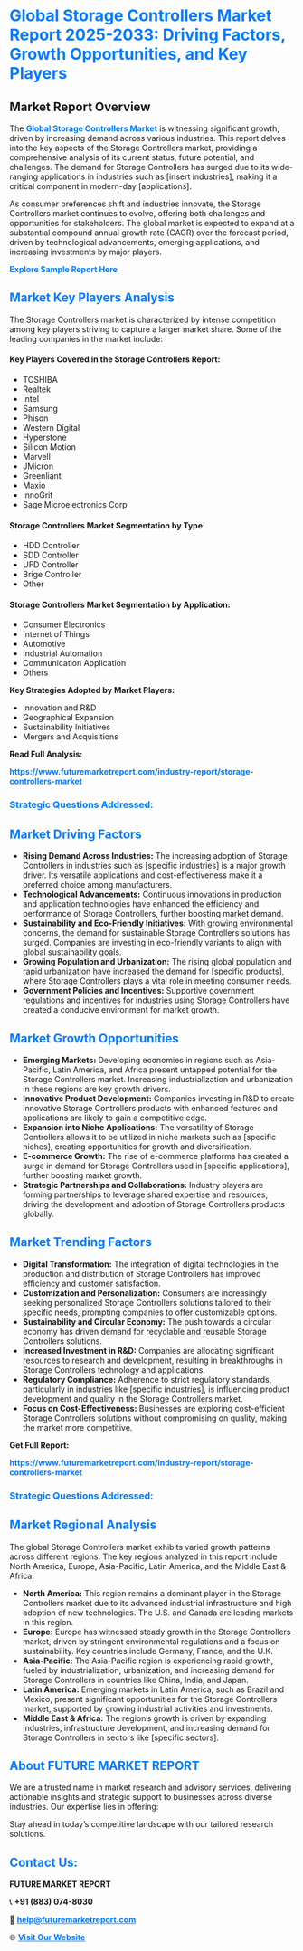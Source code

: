 <h1 style="color: #007BFF;">Global Storage Controllers Market Report 2025-2033: Driving Factors, Growth Opportunities, and Key Players</h1>

<section id="overview">
<h2>Market Report Overview</h2>
<p>The <a href="https://www.futuremarketreport.com/industry-report/storage-controllers-market" style="color: #007BFF; text-decoration: none;"><strong>Global Storage Controllers Market</strong></a> is witnessing significant growth, driven by increasing demand across various industries. This report delves into the key aspects of the Storage Controllers market, providing a comprehensive analysis of its current status, future potential, and challenges. The demand for Storage Controllers has surged due to its wide-ranging applications in industries such as [insert industries], making it a critical component in modern-day [applications].</p>
<p>As consumer preferences shift and industries innovate, the Storage Controllers market continues to evolve, offering both challenges and opportunities for stakeholders. The global market is expected to expand at a substantial compound annual growth rate (CAGR) over the forecast period, driven by technological advancements, emerging applications, and increasing investments by major players.</p>
</section>

<section id="overview">
<p><a href="https://www.futuremarketreport.com/request-sample/reportId=75917" style="color: #007BFF; text-decoration: none;"><strong>Explore Sample Report Here</strong></a></p>
</section>

<section id="key-players">
<h2 style="color: #007BFF;">Market Key Players Analysis</h2>
<p>The Storage Controllers market is characterized by intense competition among key players striving to capture a larger market share. Some of the leading companies in the market include:</p>
<h4>Key Players Covered in the Storage Controllers Report:</h4>
<ul><li>TOSHIBA</li><li>Realtek</li><li>Intel</li><li>Samsung</li><li>Phison</li><li>Western Digital</li><li>Hyperstone</li><li>Silicon Motion</li><li>Marvell</li><li>JMicron</li><li>Greenliant</li><li>Maxio</li><li>InnoGrit</li><li>Sage Microelectronics Corp</li></ul>
<h4>Storage Controllers Market Segmentation by Type:</h4>
<ul><li>HDD Controller</li><li>SDD Controller</li><li>UFD Controller</li><li>Brige Controller</li><li>Other</li></ul>

<h4>Storage Controllers Market Segmentation by Application:</h4>
<ul><li>Consumer Electronics</li><li>Internet of Things</li><li>Automotive</li><li>Industrial Automation</li><li>Communication Application</li><li>Others</li></ul>
<p><strong>Key Strategies Adopted by Market Players:</strong></p>
<ul>
<li>Innovation and R&D</li>
<li>Geographical Expansion</li>
<li>Sustainability Initiatives</li>
<li>Mergers and Acquisitions</li>
</ul>
</section>

<section>
<p><strong>Read Full Analysis: </strong></p><a href="https://www.futuremarketreport.com/industry-report/storage-controllers-market" style="color: #007BFF; text-decoration: none;"><strong>https://www.futuremarketreport.com/industry-report/storage-controllers-market</strong></a>
<h3 style="color: #007BFF;">Strategic Questions Addressed:</h3>
</section>

<section id="driving-factors">
<h2 style="color: #007BFF;">Market Driving Factors</h2>
<ul>
<li><strong>Rising Demand Across Industries:</strong> The increasing adoption of Storage Controllers in industries such as [specific industries] is a major growth driver. Its versatile applications and cost-effectiveness make it a preferred choice among manufacturers.</li>
<li><strong>Technological Advancements:</strong> Continuous innovations in production and application technologies have enhanced the efficiency and performance of Storage Controllers, further boosting market demand.</li>
<li><strong>Sustainability and Eco-Friendly Initiatives:</strong> With growing environmental concerns, the demand for sustainable Storage Controllers solutions has surged. Companies are investing in eco-friendly variants to align with global sustainability goals.</li>
<li><strong>Growing Population and Urbanization:</strong> The rising global population and rapid urbanization have increased the demand for [specific products], where Storage Controllers plays a vital role in meeting consumer needs.</li>
<li><strong>Government Policies and Incentives:</strong> Supportive government regulations and incentives for industries using Storage Controllers have created a conducive environment for market growth.</li>
</ul>
</section>

<section id="growth-opportunities">
<h2 style="color: #007BFF;">Market Growth Opportunities</h2>
<ul>
<li><strong>Emerging Markets:</strong> Developing economies in regions such as Asia-Pacific, Latin America, and Africa present untapped potential for the Storage Controllers market. Increasing industrialization and urbanization in these regions are key growth drivers.</li>
<li><strong>Innovative Product Development:</strong> Companies investing in R&D to create innovative Storage Controllers products with enhanced features and applications are likely to gain a competitive edge.</li>
<li><strong>Expansion into Niche Applications:</strong> The versatility of Storage Controllers allows it to be utilized in niche markets such as [specific niches], creating opportunities for growth and diversification.</li>
<li><strong>E-commerce Growth:</strong> The rise of e-commerce platforms has created a surge in demand for Storage Controllers used in [specific applications], further boosting market growth.</li>
<li><strong>Strategic Partnerships and Collaborations:</strong> Industry players are forming partnerships to leverage shared expertise and resources, driving the development and adoption of Storage Controllers products globally.</li>
</ul>
</section>

<section id="trending-factors">
<h2 style="color: #007BFF;">Market Trending Factors</h2>
<ul>
<li><strong>Digital Transformation:</strong> The integration of digital technologies in the production and distribution of Storage Controllers has improved efficiency and customer satisfaction.</li>
<li><strong>Customization and Personalization:</strong> Consumers are increasingly seeking personalized Storage Controllers solutions tailored to their specific needs, prompting companies to offer customizable options.</li>
<li><strong>Sustainability and Circular Economy:</strong> The push towards a circular economy has driven demand for recyclable and reusable Storage Controllers solutions.</li>
<li><strong>Increased Investment in R&D:</strong> Companies are allocating significant resources to research and development, resulting in breakthroughs in Storage Controllers technology and applications.</li>
<li><strong>Regulatory Compliance:</strong> Adherence to strict regulatory standards, particularly in industries like [specific industries], is influencing product development and quality in the Storage Controllers market.</li>
<li><strong>Focus on Cost-Effectiveness:</strong> Businesses are exploring cost-efficient Storage Controllers solutions without compromising on quality, making the market more competitive.</li>
</ul>
</section>

<section>
<p><strong>Get Full Report: </strong></p><a href="https://www.futuremarketreport.com/industry-report/storage-controllers-market" style="color: #007BFF; text-decoration: none;"><strong>https://www.futuremarketreport.com/industry-report/storage-controllers-market</strong></a>
<h3 style="color: #007BFF;">Strategic Questions Addressed:</h3>
</section>


<section id="regional-analysis">
<h2 style="color: #007BFF;">Market Regional Analysis</h2>
<p>The global Storage Controllers market exhibits varied growth patterns across different regions. The key regions analyzed in this report include North America, Europe, Asia-Pacific, Latin America, and the Middle East & Africa:</p>
<ul>
<li><strong>North America:</strong> This region remains a dominant player in the Storage Controllers market due to its advanced industrial infrastructure and high adoption of new technologies. The U.S. and Canada are leading markets in this region.</li>
<li><strong>Europe:</strong> Europe has witnessed steady growth in the Storage Controllers market, driven by stringent environmental regulations and a focus on sustainability. Key countries include Germany, France, and the U.K.</li>
<li><strong>Asia-Pacific:</strong> The Asia-Pacific region is experiencing rapid growth, fueled by industrialization, urbanization, and increasing demand for Storage Controllers in countries like China, India, and Japan.</li>
<li><strong>Latin America:</strong> Emerging markets in Latin America, such as Brazil and Mexico, present significant opportunities for the Storage Controllers market, supported by growing industrial activities and investments.</li>
<li><strong>Middle East & Africa:</strong> The region’s growth is driven by expanding industries, infrastructure development, and increasing demand for Storage Controllers in sectors like [specific sectors].</li>
</ul>
</section>

<footer>
<h2 style="color: #007BFF;">About FUTURE MARKET REPORT</h2>
<p>We are a trusted name in market research and advisory services, delivering actionable insights and strategic support to businesses across diverse industries. Our expertise lies in offering:</p>

<p>Stay ahead in today’s competitive landscape with our tailored research solutions.</p>

<h2 style="color: #007BFF;">Contact Us:</h2>
<p><strong>FUTURE MARKET REPORT</strong></p>
<p>📞 <strong>+91 (883) 074-8030</strong></p>
<p>📧 <strong><a href="mailto:help@futuremarketreport.com" style="color: #007BFF;">help@futuremarketreport.com</a></strong></p>
<p>🌐 <strong><a href="https://www.futuremarketreport.com/" style="color: #007BFF;">Visit Our Website</a></strong></p>
</footer>